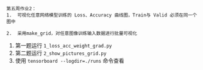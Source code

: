 ```
第五周作业2：
1.  可视化任意网络模型训练的 Loss、Accuracy 曲线图，Train与 Valid 必须在同一个图中

2.  采用make_grid，对任意图像训练输入数据进行批量可视化
```

1. 第一题运行 `1_loss_acc_weight_grad.py`
2. 第二题运行 `2_show_pictures_grid.py`
3. 使用 `tensorboard --logdir=./runs` 命令查看